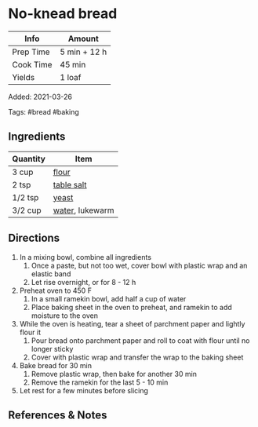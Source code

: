 # No-knead bread

| Info      | Amount       |
| --------- | ------------ |
| Prep Time | 5 min + 12 h |
| Cook Time | 45 min       |
| Yields    | 1 loaf       |

Added: 2021-03-26

Tags: #bread #baking

## Ingredients

| Quantity | Item                                        |
| -------- | ------------------------------------------- |
| 3 cup    | [flour](../_ingredients/flour.md)           |
| 2 tsp    | [table salt](../_ingredients/table-salt.md) |
| 1/2 tsp  | [yeast](../_ingredients/yeast.md)           |
| 3/2 cup  | [water](../_ingredients/water.md), lukewarm |

## Directions

1. In a mixing bowl, combine all ingredients
   1. Once a paste, but not too wet, cover bowl with plastic wrap and an elastic band
   2. Let rise overnight, or for 8 - 12 h
2. Preheat oven to 450 F
   1. In a small ramekin bowl, add half a cup of water
   2. Place baking sheet in the oven to preheat, and ramekin to add moisture to the oven
3. While the oven is heating, tear a sheet of parchment paper and lightly flour it
   1. Pour bread onto parchment paper and roll to coat with flour until no longer sticky
   2. Cover with plastic wrap and transfer the wrap to the baking sheet
4. Bake bread for 30 min
   1. Remove plastic wrap, then bake for another 30 min
   2. Remove the ramekin for the last 5 - 10 min
5. Let rest for a few minutes before slicing

## References & Notes

[^1]: [Original recipe](https://www.thekitchn.com/how-to-make-noknead-bread-home-109343)

[^2]: Do shallow cuts in the surface as a design, if wanted
